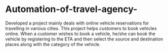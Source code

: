 # Automation-of-travel-agency-
Developed a project mainly deals with online vehicle reservations for travelling in various cities.  This project helps customers to book vehicles online.  When a customer wishes to book a vehicle, he/she can book the vehicle by registering to the ETA and then select the source and destination places along with the category of the vehicle.
